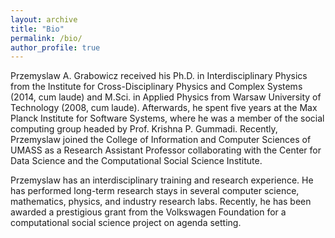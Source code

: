 ```yaml
---
layout: archive
title: "Bio"
permalink: /bio/
author_profile: true
---
```



Przemyslaw A. Grabowicz received his Ph.D. in Interdisciplinary Physics from the Institute for Cross-Disciplinary Physics and Complex Systems (2014, cum laude) and M.Sci. in Applied Physics from Warsaw University of Technology (2008, cum laude). Afterwards, he spent five years at the Max Planck Institute for Software Systems, where he was a member of the social computing group headed by Prof. Krishna P. Gummadi. Recently, Przemyslaw joined the College of Information and Computer Sciences of UMASS as a Research Assistant Professor collaborating with the Center for Data Science and the Computational Social Science Institute.

Przemyslaw has an interdisciplinary training and research experience. He has performed long-term research stays in several computer science, mathematics, physics, and industry research labs. Recently, he has been awarded a prestigious grant from the Volkswagen Foundation for a computational social science project on agenda setting.
